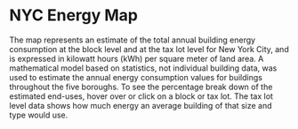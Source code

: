 NYC Energy Map
===============

The map represents an estimate of the total annual building energy consumption
at the block level and at the tax lot level for New York City, and is expressed
in kilowatt hours (kWh) per square meter of land area. A mathematical model
based on statistics, not individual building data, was used to estimate the
annual energy consumption values for buildings throughout the five boroughs.
To see the percentage break down of the estimated end-uses, hover over or click
on a block or tax lot. The tax lot level data shows how much energy an average
building of that size and type would use.
